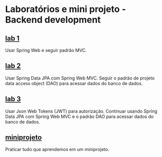 # Laboratórios e mini projeto - Backend development

## [lab 1](lab1.md)
Usar Spring Web e seguir padrão MVC.

## [lab 2](lab2.md)
Usar Spring Data JPA com Spring Web MVC. Seguir o padrão de projeto data access object (DAO) para acessar dados do banco de dados.

## [lab 3](lab2.md)
Usar Json Web Tokens (JWT) para autorização. Continuar usando Spring Data JPA com Spring Web MVC e o padrão DAO para acessar dados do banco de dados.

## [miniprojeto](projeto.md)
Praticar tudo que aprendemos em um miniprojeto.

